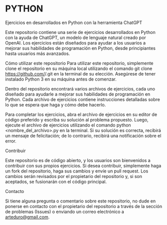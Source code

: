 # PYTHON
Ejercicios en desarrollados en Python con la herramienta ChatGPT 


Este repositorio contiene una serie de ejercicios desarrollados en Python con la ayuda de ChatGPT, un modelo de lenguaje natural creado por OpenAI. Los ejercicios están diseñados para ayudar a los usuarios a mejorar sus habilidades de programación en Python, desde principiantes hasta usuarios más avanzados.

Cómo utilizar este repositorio
Para utilizar este repositorio, simplemente clone el repositorio en su máquina local utilizando el comando git clone https://github.com/<usuario>/<repositorio>.git en la terminal de su elección. Asegúrese de tener instalado Python 3 en su máquina antes de comenzar.

Dentro del repositorio encontrará varios archivos de ejercicios, cada uno diseñado para ayudarle a mejorar sus habilidades de programación en Python. Cada archivo de ejercicios contiene instrucciones detalladas sobre lo que se espera que haga y cómo debe hacerlo.

Para completar los ejercicios, abra el archivo de ejercicios en su editor de código preferido y escriba su solución al problema propuesto. Luego, ejecute el archivo de ejercicios utilizando el comando python <nombre_del_archivo>.py en la terminal. Si su solución es correcta, recibirá un mensaje de felicitación; de lo contrario, recibirá una notificación sobre el error.

  
Contribuir
  
Este repositorio es de código abierto, y los usuarios son bienvenidos a contribuir con sus propios ejercicios. Si desea contribuir, simplemente haga un fork del repositorio, haga sus cambios y envíe un pull request. Los cambios serán revisados por el propietario del repositorio y, si son aceptados, se fusionarán con el código principal.

 
  
Contacto

Si tiene alguna pregunta o comentario sobre este repositorio, no dude en ponerse en contacto con el propietario del repositorio a través de la sección de problemas (Issues) o enviando un correo electrónico a <arteduro@gmail.com>.
  

  
